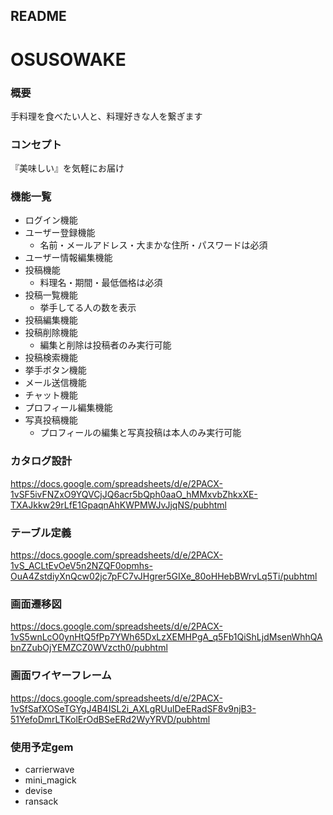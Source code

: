## README
# OSUSOWAKE
### 概要
手料理を食べたい人と、料理好きな人を繋ぎます
### コンセプト
『美味しい』を気軽にお届け

### 機能一覧
- ログイン機能
- ユーザー登録機能
  - 名前・メールアドレス・大まかな住所・パスワードは必須
- ユーザー情報編集機能
- 投稿機能
  - 料理名・期間・最低価格は必須
- 投稿一覧機能
  - 挙手してる人の数を表示
- 投稿編集機能
- 投稿削除機能
  - 編集と削除は投稿者のみ実行可能
- 投稿検索機能
- 挙手ボタン機能
- メール送信機能
- チャット機能
- プロフィール編集機能
- 写真投稿機能
  - プロフィールの編集と写真投稿は本人のみ実行可能

### カタログ設計
https://docs.google.com/spreadsheets/d/e/2PACX-1vSF5ivFNZxO9YQVCjJQ6acr5bQph0aaO_hMMxvbZhkxXE-TXAJkkw29rLfE1GpaqnAhKWPMWJvJjqNS/pubhtml

### テーブル定義
https://docs.google.com/spreadsheets/d/e/2PACX-1vS_ACLtEvOeV5n2NZQF0opmhs-OuA4ZstdiyXnQcw02jc7pFC7vJHgrer5GIXe_80oHHebBWrvLq5Ti/pubhtml

### 画面遷移図
https://docs.google.com/spreadsheets/d/e/2PACX-1vS5wnLcO0ynHtQ5fPp7YWh65DxLzXEMHPgA_q5Fb1QiShLjdMsenWhhQAbnZZubOjYEMZCZ0WVzcth0/pubhtml

### 画面ワイヤーフレーム
https://docs.google.com/spreadsheets/d/e/2PACX-1vSfSafXOSeTGYgJ4B4ISL2i_AXLgRUulDeERadSF8v9njB3-51YefoDmrLTKolErOdBSeERd2WyYRVD/pubhtml


### 使用予定gem
* carrierwave
* mini_magick
* devise
* ransack
